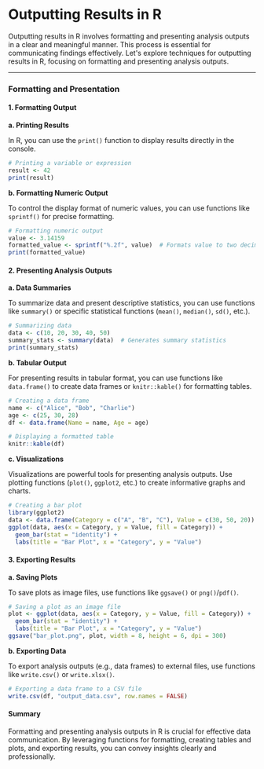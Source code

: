 # Outputting Results in R

Outputting results in R involves formatting and presenting analysis outputs in a clear and meaningful manner. This process is essential for communicating findings effectively. Let's explore techniques for outputting results in R, focusing on formatting and presenting analysis outputs.

***

### &#x20;Formatting and Presentation

#### 1. Formatting Output

**a. Printing Results**

In R, you can use the `print()` function to display results directly in the console.

```R
# Printing a variable or expression
result <- 42
print(result)
```

**b. Formatting Numeric Output**

To control the display format of numeric values, you can use functions like `sprintf()` for precise formatting.

```R
# Formatting numeric output
value <- 3.14159
formatted_value <- sprintf("%.2f", value)  # Formats value to two decimal places
print(formatted_value)
```

#### 2. Presenting Analysis Outputs

**a. Data Summaries**

To summarize data and present descriptive statistics, you can use functions like `summary()` or specific statistical functions (`mean()`, `median()`, `sd()`, etc.).

```R
# Summarizing data
data <- c(10, 20, 30, 40, 50)
summary_stats <- summary(data)  # Generates summary statistics
print(summary_stats)
```

**b. Tabular Output**

For presenting results in tabular format, you can use functions like `data.frame()` to create data frames or `knitr::kable()` for formatting tables.

```R
# Creating a data frame
name <- c("Alice", "Bob", "Charlie")
age <- c(25, 30, 28)
df <- data.frame(Name = name, Age = age)

# Displaying a formatted table
knitr::kable(df)
```

**c. Visualizations**

Visualizations are powerful tools for presenting analysis outputs. Use plotting functions (`plot()`, `ggplot2`, etc.) to create informative graphs and charts.

```R
# Creating a bar plot
library(ggplot2)
data <- data.frame(Category = c("A", "B", "C"), Value = c(30, 50, 20))
ggplot(data, aes(x = Category, y = Value, fill = Category)) +
  geom_bar(stat = "identity") +
  labs(title = "Bar Plot", x = "Category", y = "Value")
```

#### 3. Exporting Results

**a. Saving Plots**

To save plots as image files, use functions like `ggsave()` or `png()`/`pdf()`.

```R
# Saving a plot as an image file
plot <- ggplot(data, aes(x = Category, y = Value, fill = Category)) +
  geom_bar(stat = "identity") +
  labs(title = "Bar Plot", x = "Category", y = "Value")
ggsave("bar_plot.png", plot, width = 8, height = 6, dpi = 300)
```

**b. Exporting Data**

To export analysis outputs (e.g., data frames) to external files, use functions like `write.csv()` or `write.xlsx()`.

```R
# Exporting a data frame to a CSV file
write.csv(df, "output_data.csv", row.names = FALSE)
```

#### Summary

Formatting and presenting analysis outputs in R is crucial for effective data communication. By leveraging functions for formatting, creating tables and plots, and exporting results, you can convey insights clearly and professionally.
